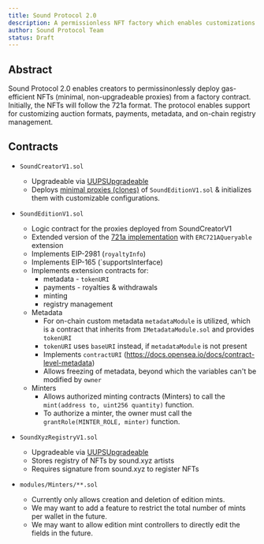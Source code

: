 ```yaml
---
title: Sound Protocol 2.0
description: A permissionless NFT factory which enables customizations for auction formats, payments, metadata, and on-chain registries.
author: Sound Protocol Team
status: Draft
---
```


## Abstract

Sound Protocol 2.0 enables creators to permissinonlessly deploy gas-efficient NFTs (minimal, non-upgradeable proxies) from a factory contract. Initially, the NFTs will follow the 721a format. The protocol enables support for customizing auction formats, payments, metadata, and on-chain registry management.

## Contracts

- `SoundCreatorV1.sol`
  - Upgradeable via [UUPSUpgradeable](https://docs.openzeppelin.com/contracts/4.x/api/proxy#UUPSUpgradeable)
  - Deploys [minimal proxies (clones)](https://eips.ethereum.org/EIPS/eip-1167) of `SoundEditionV1.sol` & initializes them with customizable configurations.

- `SoundEditionV1.sol`
  - Logic contract for the proxies deployed from SoundCreatorV1
  - Extended version of the [721a implementation](https://www.azuki.com/erc721a) with `ERC721AQueryable` extension
  - Implements EIP-2981 (`royaltyInfo`)
  - Implements EIP-165 (`supportsInterface)
  - Implements extension contracts for:
    - metadata - `tokenURI`
    - payments - royalties & withdrawals
    - minting 
    - registry management
  - Metadata
    - For on-chain custom metadata `metadataModule` is utilized, which is a contract that inherits from `IMetadataModule.sol` and provides `tokenURI`
    - `tokenURI` uses `baseURI` instead, if `metadataModule` is not present
    - Implements `contractURI` (https://docs.opensea.io/docs/contract-level-metadata)
    - Allows freezing of metadata, beyond which the variables can't be modified by `owner`
  - Minters
    - Allows authorized minting contracts (Minters) to call the `mint(address to, uint256 quantity)` function.
    - To authorize a minter, the owner must call the `grantRole(MINTER_ROLE, minter)` function.
  
- `SoundXyzRegistryV1.sol`
  - Upgradeable via [UUPSUpgradeable](https://docs.openzeppelin.com/contracts/4.x/api/proxy#UUPSUpgradeable)
  - Stores registry of NFTs by sound.xyz artists
  - Requires signature from sound.xyz to register NFTs

- `modules/Minters/**.sol`
  - Currently only allows creation and deletion of edition mints.
  - We may want to add a feature to restrict the total number of mints per wallet in the future.
  - We may want to allow edition mint controllers to directly edit the fields in the future.
